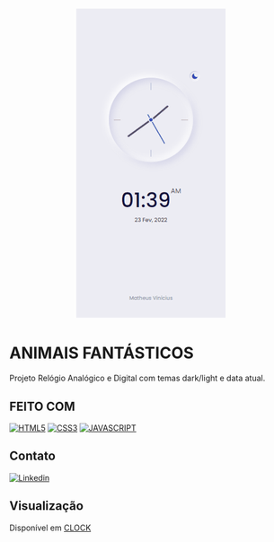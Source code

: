 <h1 align="center">
  <img src="./assets/images/clock.gif">
</h1>

# ANIMAIS FANTÁSTICOS

Projeto Relógio Analógico e Digital com temas dark/light e data atual.

## FEITO COM

[![HTML5](https://img.shields.io/badge/HTML5-E34F26?style=for-the-badge&logo=html5&logoColor=white)](https://developer.mozilla.org/pt-BR/docs/Web/HTML)
[![CSS3](https://img.shields.io/badge/CSS3-1572B6?style=for-the-badge&logo=css3&logoColor=white)](https://developer.mozilla.org/pt-BR/docs/Web/CSS)
[![JAVASCRIPT](https://img.shields.io/badge/JavaScript-F7DF1E?style=for-the-badge&logo=javascript&logoColor=black)](https://developer.mozilla.org/pt-BR/docs/Web/JavaScript)

## Contato

[![Linkedin](https://img.shields.io/badge/LinkedIn-0077B5?style=for-the-badge&logo=linkedin&logoColor=white)](https://www.linkedin.com/in/matheus-viniciusdev/)

## Visualização

Disponível em [CLOCK](https://friendly-kowalevski-581b41.netlify.app)
